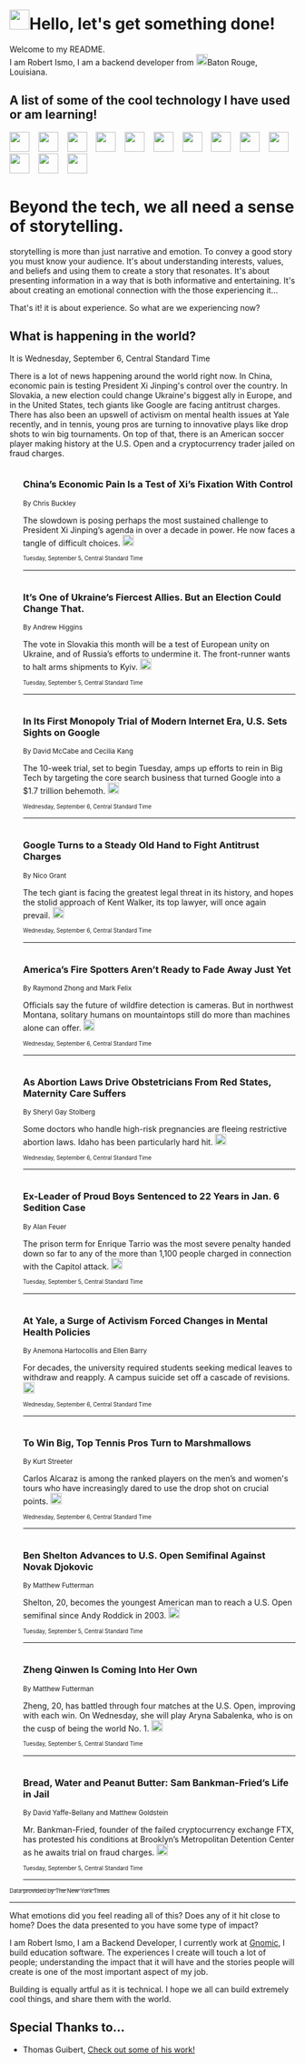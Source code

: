<h1><img src="https://emojis.slackmojis.com/emojis/images/1643514375/3493/hot-coffee.gif?1643514375" width="35"/>Hello, let's get something done!</h1>

<p>Welcome to my README.<br/>
I am Robert Ismo, I am a backend developer from <img src="https://emojis.slackmojis.com/emojis/images/1638395689/50435/moulin_rouge.png?1638395689" width="20"/>Baton Rouge, Louisiana.</p>
<h2>A list of some of the cool technology I have used or am learning!</h2>
<p>
<img src="https://emojis.slackmojis.com/emojis/images/1643516091/21142/meow_bongotap.gif?1643516091" width="35" alt="">
<img src="https://img.shields.io/badge/Favorite%20Frontend%20Framework-SvelteKit-f83903" alt="">
<img src="https://img.shields.io/badge/Second%20Favorite-Vue-40b581" alt="">
<img src="https://img.shields.io/badge/Most%20Used%20Runtime-Nodejs-78b061" alt="">
<img src="https://emojis.slackmojis.com/emojis/images/1643517416/34482/fire.gif?1643517416" width="35" alt="">
<img src="https://img.shields.io/badge/Javascript%20But%20Better-Typescript-0078ca" alt="">
<img src="https://img.shields.io/badge/Favorite%20Language-Elixir-3e244d" alt="">
<img src="https://img.shields.io/badge/Containerize%20Everything-Docker-6ac9ef" alt="">
<img src="https://emojis.slackmojis.com/emojis/images/1643514596/5999/meow_party.gif?1643514596" width="35" alt="">
<img src="https://img.shields.io/badge/API%20Love%20Language-Graphql-de32a5" alt="">
<img src="https://img.shields.io/badge/Our%20Favorite%20Version%20Controller-Git-e94f33" alt="">
<img src="https://img.shields.io/badge/Favorite%20Database-Redis-d42d1d" alt="">
<img src="https://emojis.slackmojis.com/emojis/images/1643514559/5584/deployparrot.gif?1643514559" width="35" alt="">
<img src="https://img.shields.io/badge/Container%20Interstate-RabbitMQ-f66200" alt="">
<img src="https://img.shields.io/badge/Gotta%20Learn-Kubernetes-316adf" alt="">
<img src="https://img.shields.io/badge/Really%20Mature%20Now-WASM-654fef" alt="">
<img src="https://emojis.slackmojis.com/emojis/images/1666642497/61942/dance_vibe.gif?1666642497" width="35" alt="">
<img src="https://img.shields.io/badge/For%20My%20M1-ARM64-657d96" alt="">
<img src="https://img.shields.io/badge/Loving%20This%20So%20Much-TailwindCSS-17bcb5" alt="">
<img src="https://img.shields.io/badge/Cool%20Build%20Tool-Vite-f9cb24" alt="">
<img src="https://emojis.slackmojis.com/emojis/images/1669231376/62819/working-on-it.gif?1669231376" width="35" alt="">
<img src="https://img.shields.io/badge/Fun%20and%20Easy%20Database-MongoDB-5f8c49" alt="">
<img src="https://img.shields.io/badge/JS%20Life%20Support-NPM-c73737" alt="">
<img src="https://img.shields.io/badge/I%20Liked%20It-DynamoDB-0073b9" alt="">
<img src="https://emojis.slackmojis.com/emojis/images/1643514045/46/question.gif?1643514045" width="35" alt="">
<img src="https://img.shields.io/badge/cool-React-60d6f9" alt="">
<img src="https://img.shields.io/badge/Future%20Big%20Project-Lambda-f37e00" alt="">
<img src="https://img.shields.io/badge/NPM%20But%20Better-PNPM-f1aa07" alt="">
<img src="https://emojis.slackmojis.com/emojis/images/1643514943/9662/fbwow.gif?1643514943" width="35" alt="">
<img src="https://img.shields.io/badge/First%20Language-C-662079" alt="">
<img src="https://img.shields.io/badge/Where%20I%20Deploy%20Frontend-Vercel-000000" alt="">
<img src="https://img.shields.io/badge/Who%20Does%20not%20Want%20an%20App-Swift-f9492a" alt="">
<img src="https://emojis.slackmojis.com/emojis/images/1643514058/151/javascript.png?1643514058" width="35" alt="">
<img src="https://img.shields.io/badge/cool-Python-fbd542" alt="">
<img src="https://img.shields.io/badge/Favorite%20Something-Stripe-656cdc" alt="">
<img src="https://img.shields.io/badge/Of%20Course-HTML5-ed6327" alt="">
<img src="https://emojis.slackmojis.com/emojis/images/1660415405/60731/bomb.gif?1660415405" width="35" alt="">
<img src="https://img.shields.io/badge/hate-CSS-2964ec" alt="">
<img src="https://img.shields.io/badge/Learning-CircleCI-141215" alt="">
<img src="https://img.shields.io/badge/Learning-Rust-fbbb3b" alt="">
<img src="https://emojis.slackmojis.com/emojis/images/1660415397/60712/writing-hand.gif?1660415397" width="35" alt="">
<img src="https://img.shields.io/badge/Dev%20Browser%20of%20Choice-Firefox-cc4e26" alt="">
<img src="https://img.shields.io/badge/Recoverying%20From%20Windows-UNIX-1781e3" alt="">
<img src="https://img.shields.io/badge/LOVE-LogSeq-90c1c2" alt="">
<img src="https://emojis.slackmojis.com/emojis/images/1643514066/223/kirby.gif?1643514066" width="35" alt="">
<img src="https://img.shields.io/badge/Daily%20Driver-MacOS-e6e6e8" alt="">
<img src="https://img.shields.io/badge/Git%20Server-Github-000000" alt="">
<img src="https://img.shields.io/badge/enjoyable-EC2-f17428" alt="">
<img src="https://emojis.slackmojis.com/emojis/images/1643514239/2069/excited.gif?1643514239" width="35" alt="">
</p>
<h1>Beyond the tech, we all need a sense of storytelling.</h1>
<p>storytelling is more than just narrative and emotion. To convey a good story you must know your audience. It's about understanding interests, values, and beliefs and using them to create a story that resonates. It's about presenting information in a way that is both informative and entertaining. It's about creating an emotional connection with the those experiencing it...</p>
<p>That's it! it is about experience. So what are we experiencing now?</p>
<h2>What is happening in the world?</h2>
<p>It is Wednesday, September 6, Central Standard Time</p>
<p>
There is a lot of news happening around the world right now. In China, economic pain is testing President Xi Jinping&#39;s control over the country. In Slovakia, a new election could change Ukraine&#39;s biggest ally in Europe, and in the United States, tech giants like Google are facing antitrust charges. There has also been an upswell of activism on mental health issues at Yale recently, and in tennis, young pros are turning to innovative plays like drop shots to win big tournaments. On top of that, there is an American soccer player making history at the U.S. Open and a cryptocurrency trader jailed on fraud charges.</p>
<ol>
<img src="https://img.shields.io/badge/-world-blue" alt="">
<h3>China’s Economic Pain Is a Test of Xi’s Fixation With Control</h3>
<sub>By Chris Buckley</sub>
<p>The slowdown is posing perhaps the most sustained challenge to President Xi Jinping’s agenda in over a decade in power. He now faces a tangle of difficult choices.  <a href="https://nyti.ms/3Z9YbUj"><img src="https://developer.nytimes.com/files/poweredby_nytimes_30b.png?v=1583354208352" height="20"></a></p>
<sub><sub>Tuesday, September 5, Central Standard Time</sub></sub>
<hr/>
<img src="https://img.shields.io/badge/-world-blue" alt="">
<h3>It’s One of Ukraine’s Fiercest Allies. But an Election Could Change That.</h3>
<sub>By Andrew Higgins</sub>
<p>The vote in Slovakia this month will be a test of European unity on Ukraine, and of Russia’s efforts to undermine it. The front-runner wants to halt arms shipments to Kyiv.  <a href="https://nyti.ms/3P5pWZI"><img src="https://developer.nytimes.com/files/poweredby_nytimes_30b.png?v=1583354208352" height="20"></a></p>
<sub><sub>Tuesday, September 5, Central Standard Time</sub></sub>
<hr/>
<img src="https://img.shields.io/badge/-technology-blue" alt="">
<h3>In Its First Monopoly Trial of Modern Internet Era, U.S. Sets Sights on Google</h3>
<sub>By David McCabe and Cecilia Kang</sub>
<p>The 10-week trial, set to begin Tuesday, amps up efforts to rein in Big Tech by targeting the core search business that turned Google into a $1.7 trillion behemoth.  <a href="https://nyti.ms/3Rg3eRr"><img src="https://developer.nytimes.com/files/poweredby_nytimes_30b.png?v=1583354208352" height="20"></a></p>
<sub><sub>Wednesday, September 6, Central Standard Time</sub></sub>
<hr/>
<img src="https://img.shields.io/badge/-technology-blue" alt="">
<h3>Google Turns to a Steady Old Hand to Fight Antitrust Charges</h3>
<sub>By Nico Grant</sub>
<p>The tech giant is facing the greatest legal threat in its history, and hopes the stolid approach of Kent Walker, its top lawyer, will once again prevail.  <a href="https://nyti.ms/3sEdd8J"><img src="https://developer.nytimes.com/files/poweredby_nytimes_30b.png?v=1583354208352" height="20"></a></p>
<sub><sub>Wednesday, September 6, Central Standard Time</sub></sub>
<hr/>
<img src="https://img.shields.io/badge/-climate-blue" alt="">
<h3>America’s Fire Spotters Aren’t Ready to Fade Away Just Yet</h3>
<sub>By Raymond Zhong and Mark Felix</sub>
<p>Officials say the future of wildfire detection is cameras. But in northwest Montana, solitary humans on mountaintops still do more than machines alone can offer.  <a href="https://nyti.ms/45GeqLt"><img src="https://developer.nytimes.com/files/poweredby_nytimes_30b.png?v=1583354208352" height="20"></a></p>
<sub><sub>Wednesday, September 6, Central Standard Time</sub></sub>
<hr/>
<img src="https://img.shields.io/badge/-us-blue" alt="">
<h3>As Abortion Laws Drive Obstetricians From Red States, Maternity Care Suffers</h3>
<sub>By Sheryl Gay Stolberg</sub>
<p>Some doctors who handle high-risk pregnancies are fleeing restrictive abortion laws. Idaho has been particularly hard hit.  <a href="https://nyti.ms/44E5FAg"><img src="https://developer.nytimes.com/files/poweredby_nytimes_30b.png?v=1583354208352" height="20"></a></p>
<sub><sub>Wednesday, September 6, Central Standard Time</sub></sub>
<hr/>
<img src="https://img.shields.io/badge/-us-blue" alt="">
<h3>Ex-Leader of Proud Boys Sentenced to 22 Years in Jan. 6 Sedition Case</h3>
<sub>By Alan Feuer</sub>
<p>The prison term for Enrique Tarrio was the most severe penalty handed down so far to any of the more than 1,100 people charged in connection with the Capitol attack.  <a href="https://nyti.ms/45CNX13"><img src="https://developer.nytimes.com/files/poweredby_nytimes_30b.png?v=1583354208352" height="20"></a></p>
<sub><sub>Tuesday, September 5, Central Standard Time</sub></sub>
<hr/>
<img src="https://img.shields.io/badge/-health-blue" alt="">
<h3>At Yale, a Surge of Activism Forced Changes in Mental Health Policies</h3>
<sub>By Anemona Hartocollis and Ellen Barry</sub>
<p>For decades, the university required students seeking medical leaves to withdraw and reapply. A campus suicide set off a cascade of revisions.  <a href="https://nyti.ms/3Z2IAWN"><img src="https://developer.nytimes.com/files/poweredby_nytimes_30b.png?v=1583354208352" height="20"></a></p>
<sub><sub>Wednesday, September 6, Central Standard Time</sub></sub>
<hr/>
<img src="https://img.shields.io/badge/-sports-blue" alt="">
<h3>To Win Big, Top Tennis Pros Turn to Marshmallows</h3>
<sub>By Kurt Streeter</sub>
<p>Carlos Alcaraz is among the ranked players on the men’s and women&#39;s tours who have increasingly dared to use the drop shot on crucial points.  <a href="https://nyti.ms/44Kq1Yq"><img src="https://developer.nytimes.com/files/poweredby_nytimes_30b.png?v=1583354208352" height="20"></a></p>
<sub><sub>Wednesday, September 6, Central Standard Time</sub></sub>
<hr/>
<img src="https://img.shields.io/badge/-sports-blue" alt="">
<h3>Ben Shelton Advances to U.S. Open Semifinal Against Novak Djokovic</h3>
<sub>By Matthew Futterman</sub>
<p>Shelton, 20, becomes the youngest American man to reach a U.S. Open semifinal since Andy Roddick in 2003.  <a href="https://nyti.ms/3ZlWRy1"><img src="https://developer.nytimes.com/files/poweredby_nytimes_30b.png?v=1583354208352" height="20"></a></p>
<sub><sub>Tuesday, September 5, Central Standard Time</sub></sub>
<hr/>
<img src="https://img.shields.io/badge/-sports-blue" alt="">
<h3>Zheng Qinwen Is Coming Into Her Own</h3>
<sub>By Matthew Futterman</sub>
<p>Zheng, 20, has battled through four matches at the U.S. Open, improving with each win. On Wednesday, she will play Aryna Sabalenka, who is on the cusp of being the world No. 1.  <a href="https://nyti.ms/45ERYlS"><img src="https://developer.nytimes.com/files/poweredby_nytimes_30b.png?v=1583354208352" height="20"></a></p>
<sub><sub>Tuesday, September 5, Central Standard Time</sub></sub>
<hr/>
<img src="https://img.shields.io/badge/-technology-blue" alt="">
<h3>Bread, Water and Peanut Butter: Sam Bankman-Fried’s Life in Jail</h3>
<sub>By David Yaffe-Bellany and Matthew Goldstein</sub>
<p>Mr. Bankman-Fried, founder of the failed cryptocurrency exchange FTX, has protested his conditions at Brooklyn’s Metropolitan Detention Center as he awaits trial on fraud charges.  <a href="https://nyti.ms/3Z7nypJ"><img src="https://developer.nytimes.com/files/poweredby_nytimes_30b.png?v=1583354208352" height="20"></a></p>
<sub><sub>Tuesday, September 5, Central Standard Time</sub></sub>
<hr/>
</ol>
<a href="https://developer.nytimes.com"><sub><sub>Data provided by The New York Times</sub></sub></a>
<hr/>
<p>What emotions did you feel reading all of this? Does any of it hit close to home? Does the data presented to you have some type of impact?</p>
<p>I am Robert Ismo, I am a Backend Developer, I currently work at <a href="https://gnomic.education/">Gnomic</a>, I build education software. The experiences I create will touch a lot of people; understanding the impact that it will have and the stories people will create is one of the most important aspect of my job.</p>
<p>Building is equally artful as it is technical. I hope we all can build extremely cool things, and share them with the world.</p>
<h2>Special Thanks to...</h2>
<ul>
<li>Thomas Guibert, <a href="https://github.com/thmsgbrt/thmsgbrt">Check out some of his work!</a></li>
</ul>